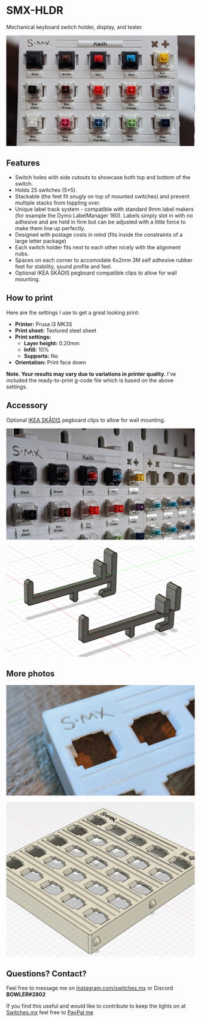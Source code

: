 # SMX-HLDR
Mechanical keyboard switch holder, display, and tester.

![SMX-HLDR mounted](./photos/smx-hldr-photo-03.jpg)

## Features
- Switch holes with side cutouts to showcase both top and bottom of the switch.
- Holds 25 switches (5*5).
- Stackable (the feet fit snugly on top of mounted switches) and prevent multiple stacks from toppling over.
- Unique label track system - compatible with standard 9mm label makers (for example the Dymo LabelManager 160). Labels simply slot in with no adhesive and are held in firm but can be adjusted with a little force to make them line up perfectly.
- Designed with postage costs in mind (fits inside the constraints of a large letter package)
- Each switch holder fits next to each other nicely with the alignment nubs.
- Spaces on each corner to accomodate 6x2mm 3M self adhesive rubber feet for stability, sound profile and feel.
- Optional IKEA SKÅDIS pegboard compatible clips to allow for wall mounting.

## How to print
Here are the settings I use to get a great looking print:
- **Printer:** Prusa i3 MK3S
- **Print sheet:** Textured steel sheet
- **Print settings:**
  - **Layer height:** 0.20mm
  - **Infill:** 10%
  - **Supports:** No
- **Orientation:** Print face down

**Note. Your results may vary due to variations in printer quality.**
I've included the ready-to-print g-code file which is based on the above settings.

## Accessory
Optional [IKEA SKÅDIS](https://www.ikea.com/gb/en/p/skadis-pegboard-combination-white-s09216595/) pegboard clips to allow for wall mounting.

![IKEA SKÅDIS mount](./photos/smx-hldr-photo-skadis-01.jpg)

![IKEA SKÅDIS CAD](./photos/smx-hldr-photo-skadis-02.jpg)

## More photos

![SMX-HLDR close-up](./photos/smx-hldr-photo-02.jpg)

![SMX-HLDR CAD](./photos/smx-hldr-photo-01.jpg)

## Questions? Contact?

Feel free to message me on [Instagram.com/switches.mx](https://www.instagram.com/switches.mx/) or Discord **BOWLER#2802**

If you find this useful and would like to contribute to keep the lights on at [Switches.mx](https://switches.mx) feel free to [PayPal me](https://paypal.me/switchesmx)
